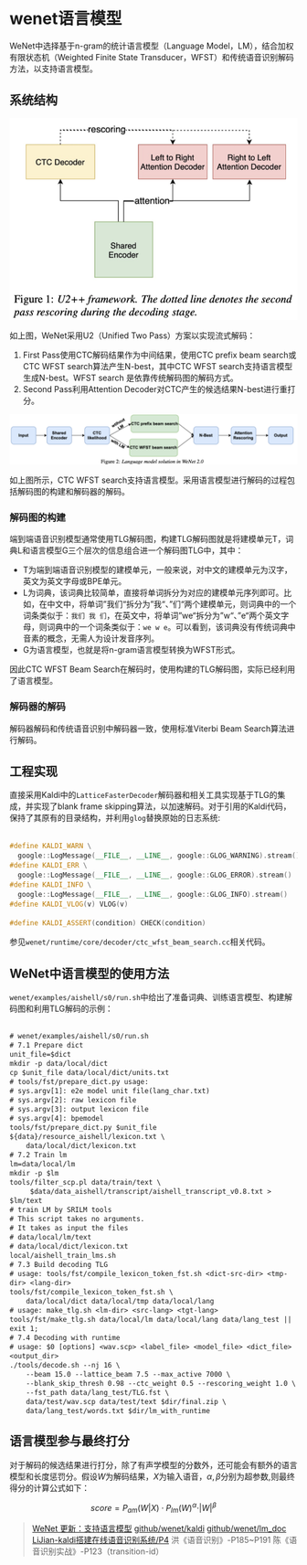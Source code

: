 # wenet语言模型

WeNet中选择基于n-gram的统计语言模型（Language Model，LM），结合加权有限状态机（Weighted Finite State Transducer，WFST）和传统语音识别解码方法，以支持语言模型。

## 系统结构

![](attachments/Pasted%20image%2020220519232423.png)

如上图，WeNet采用U2（Unified Two Pass）方案以实现流式解码：

1. First Pass使用CTC解码结果作为中间结果，使用CTC prefix beam search或CTC WFST search算法产生N-best，其中CTC WFST search支持语言模型生成N-best。WFST search 是依靠传统解码图的解码方式。
2. Second Pass利用Attention Decoder对CTC产生的候选结果N-best进行重打分。

![](attachments/Pasted%20image%2020220519233035.png)

如上图所示，CTC WFST search支持语言模型。采用语言模型进行解码的过程包括解码图的构建和解码器的解码。

### 解码图的构建

端到端语音识别模型通常使用TLG解码图，构建TLG解码图就是将建模单元T，词典L和语言模型G三个层次的信息组合进一个解码图TLG中，其中：

- T为端到端语音识别模型的建模单元，一般来说，对中文的建模单元为汉字，英文为英文字母或BPE单元。
- L为词典，该词典比较简单，直接将单词拆分为对应的建模单元序列即可。比如，在中文中，将单词”我们“拆分为”我“、”们“两个建模单元，则词典中的一个词条类似于：`我们 我 们`，在英文中，将单词”we“拆分为”w“、”e“两个英文字母，则词典中的一个词条类似于：`we w e`。可以看到，该词典没有传统词典中音素的概念，无需人为设计发音序列。
- G为语言模型，也就是将n-gram语言模型转换为WFST形式。

因此CTC WFST Beam Search在解码时，使用构建的TLG解码图，实际已经利用了语言模型。

### 解码器的解码

解码器解码和传统语音识别中解码器一致，使用标准Viterbi Beam Search算法进行解码。

## 工程实现

直接采用Kaldi中的`LatticeFasterDecoder`解码器和相关工具实现基于TLG的集成，并实现了blank frame skipping算法，以加速解码。对于引用的Kaldi代码，保持了其原有的目录结构，并利用`glog`替换原始的日志系统:

```cpp

#define KALDI_WARN \
  google::LogMessage(__FILE__, __LINE__, google::GLOG_WARNING).stream()
#define KALDI_ERR \
  google::LogMessage(__FILE__, __LINE__, google::GLOG_ERROR).stream()
#define KALDI_INFO \
  google::LogMessage(__FILE__, __LINE__, google::GLOG_INFO).stream()
#define KALDI_VLOG(v) VLOG(v)

#define KALDI_ASSERT(condition) CHECK(condition)
```

参见`wenet/runtime/core/decoder/ctc_wfst_beam_search.cc`相关代码。

## WeNet中语言模型的使用方法

`wenet/examples/aishell/s0/run.sh`中给出了准备词典、训练语言模型、构建解码图和利用TLG解码的示例：

```shell

# wenet/examples/aishell/s0/run.sh
# 7.1 Prepare dict
unit_file=$dict
mkdir -p data/local/dict
cp $unit_file data/local/dict/units.txt
# tools/fst/prepare_dict.py usage:
# sys.argv[1]: e2e model unit file(lang_char.txt)
# sys.argv[2]: raw lexicon file
# sys.argv[3]: output lexicon file
# sys.argv[4]: bpemodel
tools/fst/prepare_dict.py $unit_file ${data}/resource_aishell/lexicon.txt \
    data/local/dict/lexicon.txt
# 7.2 Train lm
lm=data/local/lm
mkdir -p $lm
tools/filter_scp.pl data/train/text \
     $data/data_aishell/transcript/aishell_transcript_v0.8.txt > $lm/text
# train LM by SRILM tools
# This script takes no arguments.
# It takes as input the files
# data/local/lm/text
# data/local/dict/lexicon.txt
local/aishell_train_lms.sh
# 7.3 Build decoding TLG
# usage: tools/fst/compile_lexicon_token_fst.sh <dict-src-dir> <tmp-dir> <lang-dir>
tools/fst/compile_lexicon_token_fst.sh \
    data/local/dict data/local/tmp data/local/lang
# usage: make_tlg.sh <lm-dir> <src-lang> <tgt-lang>
tools/fst/make_tlg.sh data/local/lm data/local/lang data/lang_test || exit 1;
# 7.4 Decoding with runtime
# usage: $0 [options] <wav.scp> <label_file> <model_file> <dict_file> <output_dir>
./tools/decode.sh --nj 16 \
    --beam 15.0 --lattice_beam 7.5 --max_active 7000 \
    --blank_skip_thresh 0.98 --ctc_weight 0.5 --rescoring_weight 1.0 \
    --fst_path data/lang_test/TLG.fst \
    data/test/wav.scp data/test/text $dir/final.zip \
    data/lang_test/words.txt $dir/lm_with_runtime
```

## 语言模型参与最终打分

对于解码的候选结果进行打分，除了有声学模型的分数外，还可能会有额外的语言模型和长度惩罚分。假设$W$为解码结果，$X$为输入语音，$\alpha,\beta$分别为超参数,则最终得分的计算公式如下：

$$
score=P_{am}(W|X)\cdot P_{lm}(W)^{\alpha}\cdot |W|^{\beta}
$$


> [WeNet 更新：支持语言模型](https://mp.weixin.qq.com/s/uMYzoRbJocRWWo9MVzXceA)
> [github/wenet/kaldi](https://github.com/wenet-e2e/wenet/tree/main/runtime/core/kaldi)
> [github/wenet/lm_doc](https://github.com/wenet-e2e/wenet/blob/main/docs/lm.md)
> [LiJian-kaldi搭建在线语音识别系统/P4](https://www.bilibili.com/video/BV19a4y1h7cB?p=4)
> 洪《语音识别》-P185~P191
> 陈《语音识别实战》-P123（transition-id）
